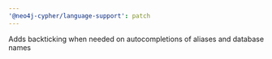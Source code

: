 ```yaml
---
'@neo4j-cypher/language-support': patch
---
```


Adds backticking when needed on autocompletions of aliases and database names
